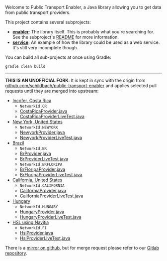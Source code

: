 Welcome to Public Transport Enabler, a Java library allowing you to get data from public transport providers.

This project contains several subprojects:

 * [__enabler__](enabler):
     The library itself. This is probably what you're searching for. See the subproject's [README](enabler/README.md) for more information.
 * [__service__](service):
     An example of how the library could be used as a web service. It's still very incomplete though.

You can build all sub-projects at once using Gradle:

`gradle clean build`

---

**THIS IS AN UNOFFICIAL FORK**: It is kept in sync with the origin from
[github.com/schildbach/public-transport-enabler](https://github.com/schildbach/public-transport-enabler) and applies selected pull requests until they are merged into upstream:

* [Incofer, Costa Rica](https://github.com/schildbach/public-transport-enabler/pull/146)
  * `NetworkId.CR`
  * [CostaRicaProvider.java](enabler/src/de/schildbach/pte/CostaRicaProvider.java)
  * [CostaRicaProviderLiveTest.java](enabler/test/de/schildbach/pte/live/CostaRicaProviderLiveTest.java)
* [New York, United States](https://github.com/schildbach/public-transport-enabler/pull/97)
  * `NetworkId.NEWYORK`
  * [NewyorkProvider.java](enabler/src/de/schildbach/pte/NewyorkProvider.java)
  * [NewyorkProviderLiveTest.java](enabler/test/de/schildbach/pte/live/NewyorkProviderLiveTest.java)
* [Brazil](https://github.com/schildbach/public-transport-enabler/pull/179)
  * `NetworkId.BR`
  * [BrProvider.java](enabler/src/de/schildbach/pte/BrProvider.java)
  * [BrProviderLiveTest.java](enabler/test/de/schildbach/pte/live/BrProviderLiveTest.java)
  * `NetworkId.BRFLORIPA`
  * [BrFloripaProvider.java](enabler/src/de/schildbach/pte/BrFloripaProvider.java)
  * [BrFloripaProviderLiveTest.java](enabler/test/de/schildbach/pte/live/BrFloripaProviderLiveTest.java)
* [California, United States](https://github.com/schildbach/public-transport-enabler/pull/164)
  * `NetworkId.CALIFORNIA`
  * [CaliforniaProvider.java](enabler/src/de/schildbach/pte/CaliforniaProvider.java)
  * [CaliforniaProviderLiveTest.java](enabler/test/de/schildbach/pte/live/CaliforniaProviderLiveTest.java)
* [Hungary](https://github.com/schildbach/public-transport-enabler/pull/195)
  * `NetworkId.HUNGARY`
  * [HungaryProvider.java](enabler/src/de/schildbach/pte/HungaryProvider.java)
  * [HungaryProviderLiveTest.java](enabler/test/de/schildbach/pte/live/HungaryProviderLiveTest.java)
* [HSL using Navitia](https://github.com/schildbach/public-transport-enabler/pull/208)
  * `NetworkId.FI`
  * [HslProvider.java](enabler/src/de/schildbach/pte/HslProvider.java)
  * [HslProviderLiveTest.java](enabler/test/de/schildbach/pte/live/HslProviderLiveTest.java)

There is a [mirror on github](https://github.com/opentransitmap/public-transport-enabler/), but for merge request please refer to our [Gitlab repository](https://gitlab.com/opentransitmap/public-transport-enabler).

